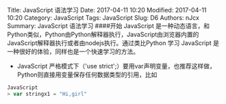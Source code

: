 Title: JavaScript 语法学习
Date: 2017-04-11 10:20
Modified: 2017-04-11 10:20
Category: JavaScript
Tags: JavaScript
Slug: D6
Authors: nJcx
Summary: JavaScript 语法学习
####开始
JavaScript 是一种动态语言，和Python类似，Python由Python解释器执行，JavaScript由浏览器内置的JavaScript解释器执行或者由nodejs执行。通过类比Python 学习 JavaScript 是一种很好的体验，同样也是一个快速学习的方法。

- JavaScript 严格模式下（'use strict';）要用var声明变量，也推荐这样做，Python则直接用变量保存任何数据类型的引用，比如

```JavaScript
JavaScript
> var stringx1 = "Hi,girl"

```
